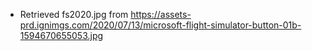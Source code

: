 * Retrieved fs2020.jpg from https://assets-prd.ignimgs.com/2020/07/13/microsoft-flight-simulator-button-01b-1594670655053.jpg